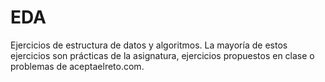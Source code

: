 # EDA
Ejercicios de estructura de datos y algoritmos.
La mayoría de estos ejercicios son prácticas de la asignatura, ejercicios propuestos en clase o problemas de aceptaelreto.com.

